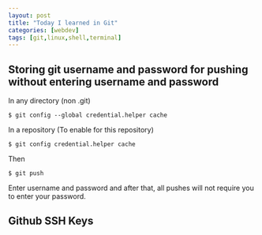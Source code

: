 ```yaml
---
layout: post
title: "Today I learned in Git"
categories: [webdev]
tags: [git,linux,shell,terminal]
---
```

## Storing git username and password for pushing without entering username and password 

In any directory (non .git)

`$ git config --global credential.helper cache`

In a repository (To enable for this repository)

`$ git config credential.helper cache`

Then

`$ git push`

Enter username and password and after that, all pushes will not require you to enter your password.

## Github SSH Keys
